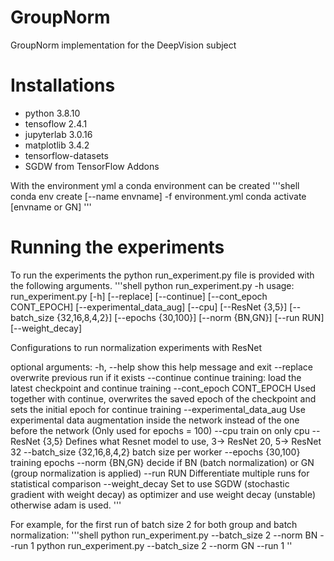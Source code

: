 # GroupNorm
GroupNorm implementation for the DeepVision subject

# Installations

- python 3.8.10
- tensoflow 2.4.1
- jupyterlab 3.0.16
- matplotlib 3.4.2
- tensorflow-datasets
- SGDW from TensorFlow Addons

With the environment yml a conda environment can be created
'''shell
conda env create [--name envname] -f environment.yml
conda activate [envname or GN]
'''

# Running the experiments

To run the experiments the python run_experiment.py file is provided with the following arguments.
'''shell
python run_experiment.py -h
usage: run_experiment.py [-h] [--replace] [--continue] [--cont_epoch CONT_EPOCH] [--experimental_data_aug] [--cpu] [--ResNet {3,5}] [--batch_size {32,16,8,4,2}] [--epochs {30,100}] [--norm {BN,GN}] [--run RUN] [--weight_decay]

Configurations to run normalization experiments with ResNet

optional arguments:
  -h, --help            			show this help message and exit
  --replace               		overwrite previous run if it exists
  --continue             			continue training: load the latest checkpoint and continue training
  --cont_epoch CONT_EPOCH 		Used together with continue, overwrites the saved epoch of the checkpoint and sets the initial epoch for continue training
  --experimental_data_aug			Use experimental data augmentation inside the network instead of the one before the network (Only used for epochs = 100)
  --cpu                 			train on only cpu
  --ResNet {3,5}        			Defines what Resnet model to use, 3-> ResNet 20, 5-> ResNet 32
  --batch_size {32,16,8,4,2}	batch size per worker
  --epochs {30,100}     			training epochs
  --norm {BN,GN}        			decide if BN (batch normalization) or GN (group normalization is applied)
  --run RUN             			Differentiate multiple runs for statistical comparison
  --weight_decay        			Set to use SGDW (stochastic gradient with weight decay) as optimizer and use weight decay (unstable) otherwise adam is used.
'''

For example, for the first run of batch size 2 for both group and batch normalization:
'''shell
python run_experiment.py --batch_size 2 --norm BN --run 1
python run_experiment.py --batch_size 2 --norm GN --run 1
''
